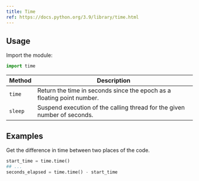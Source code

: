 ```yaml
---
title: Time
ref: https://docs.python.org/3.9/library/time.html
---
```


## Usage

Import the module:

```python
import time
```

| Method | Description |
| --- | --- |
| `time` | Return the time in seconds since the epoch as a floating point number. |
| `sleep` | Suspend execution of the calling thread for the given number of seconds. |

## Examples

Get the difference in time between two places of the code.

```python
start_time = time.time()
## ...
seconds_elapsed = time.time() - start_time
```
